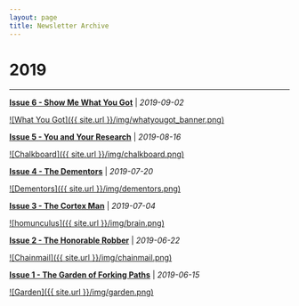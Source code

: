 ```yaml
---
layout: page
title: Newsletter Archive
---
```

# 2019

---

[**Issue 6 - Show Me What You Got**](https://pdtenpas.github.io/2019-09-02-metadata-issue-6/) \| *2019-09-02*

[![What You Got]({{ site.url }}/img/whatyougot_banner.png)](https://pdtenpas.github.io/2019-09-02-metadata-issue-6/)

[**Issue 5 - You and Your Research**](https://pdtenpas.github.io/2019-08-16-metadata-issue-5/) \| *2019-08-16*

[![Chalkboard]({{ site.url }}/img/chalkboard.png)](https://pdtenpas.github.io/2019-08-16-metadata-issue-5/)

[**Issue 4 - The Dementors**](https://pdtenpas.github.io/2019-07-20-metadata-issue-4/) \| *2019-07-20*

[![Dementors]({{ site.url }}/img/dementors.png)](https://pdtenpas.github.io/2019-07-20-metadata-issue-4/)

[**Issue 3 - The Cortex Man**](https://pdtenpas.github.io/2019-07-04-metadata-issue-3/) \| *2019-07-04*

[![homunculus]({{ site.url }}/img/brain.png)](https://pdtenpas.github.io/2019-07-04-metadata-issue-3/)

[**Issue 2 - The Honorable Robber**](https://pdtenpas.github.io/2019-06-22-metadata-issue-2/) \| *2019-06-22*

[![Chainmail]({{ site.url }}/img/chainmail.png)](https://pdtenpas.github.io/2019-06-22-metadata-issue-2/)

[**Issue 1 - The Garden of Forking Paths**](https://pdtenpas.github.io/2019-06-15-metadata-issue-1/) \| *2019-06-15*

[![Garden]({{ site.url }}/img/garden.png)](https://pdtenpas.github.io/2019-06-15-metadata-issue-1/)
